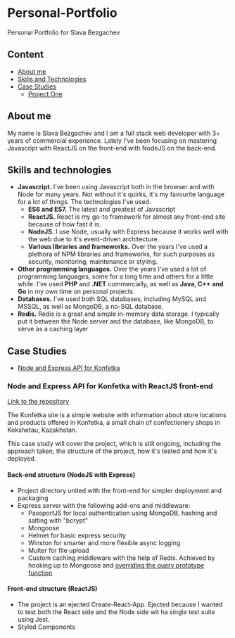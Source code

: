 # Personal-Portfolio

Personal Portfolio for Slava Bezgachev

## Content

- [About me](#about-me)
- [Skills and Technologies](#skills-and-technologies)
- [Case Studies](#case-studies)
  - [Project One](#project-one)

## About me

My name is Slava Bezgachev and I am a full stack web developer with 3+ years of commercial experience. Lately I've been focusing on mastering Javascript with ReactJS on the front-end with NodeJS on the back-end.

## Skills and technologies

- **Javascript.**
  I've been using Javascript both in the browser and with Node for many years. Not without it's quirks, it's my favourite language for a lot of things. The technologies I've used.
  - **ES6 and ES7.**
    The latest and greatest of Javascript
  - **ReactJS.**
    React is my go-to framework for almost any front-end site because of how fast it is.
  - **NodeJS.**
    I use Node, usually with Express because it works well with the web due to it's event-driven architecture.
  - **Various libraries and frameworks.**
    Over the years I've used a plethora of NPM libraries and frameworks, for such purposes as security, monitoring, maintenance or styling.
- **Other programming languages.**
Over the years I've used a lot of programming languages, some for a long time and others for a little while. I've used **PHP** and **.NET** commercially, as well as **Java, C++ and Go** in my own time on personal projects.
- **Databases.**
I've used both SQL databases, including MySQL and MSSQL, as well as MongoDB, a no-SQL database.
- **Redis.**
  Redis is a great and simple in-memory data storage. I typically put it between the Node server and the database, like MongoDB, to serve as a caching layer

## Case Studies

- [Node and Express API for Konfetka](#node-and-express-api-for-konfetka)

### Node and Express API for Konfetka with ReactJS front-end

[Link to the repository](https://github.com/skazka-kz/konfetka)

The Konfetka site is a simple website with information about store locations and products offered in Konfetka, a small chain of confectionery shops in Kokshetau, Kazakhstan.

This case study will cover the project, which is still ongoing, including the approach taken, the structure of the project, how it's tested and how it's deployed.

#### Back-end structure (NodeJS with Express)

* Project directory united with the front-end for simpler deployment and packaging
* Express server with the following add-ons and middleware:
    * PassportJS for local authentication using MongoDB, hashing and salting with "bcrypt"
    * Mongoose
    * Helmet for basic express security
    * Winston for smarter and more flexible async logging
    * Multer for file upload
    * Custom caching middleware with the help of Redis. Achieved by hooking up to Mongoose and [overriding the query prototype function](https://github.com/skazka-kz/konfetka/blob/master/server/services/redisCache.js)

#### Front-end structure (ReactJS)

* The project is an ejected Create-React-App. Ejected because I wanted to test both the React side and the Node side wit ha single test suite using Jest.
* Styled Components 